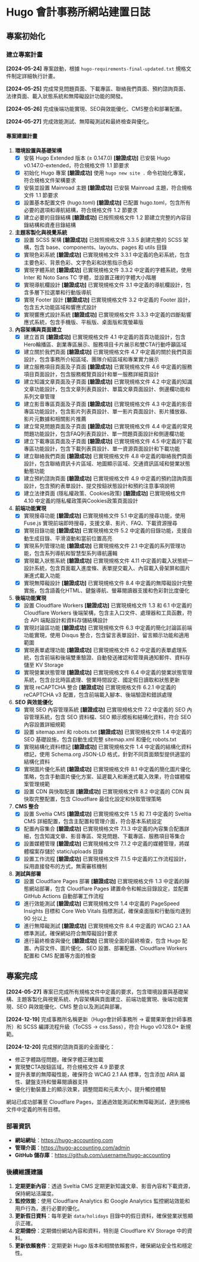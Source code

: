 # Hugo 會計事務所網站建置日誌

## 專案初始化

### 建立專案計畫

**[2024-05-24]** 專案啟動，根據 `hugo-requirements-final-updated.txt` 規格文件制定詳細執行計畫。

**[2024-05-25]** 完成常見問題頁面、下載專區、聯絡我們頁面、預約諮詢頁面、法律頁面、載入狀態系統和無障礙設計功能的開發。

**[2024-05-26]** 完成後端功能實現、SEO與效能優化、CMS整合和部署配置。

**[2024-05-27]** 完成效能測試、無障礙測試和最終檢查與優化。

#### 專案建置計畫

1. **環境設置與基礎架構**
   - [x] 安裝 Hugo Extended 版本 (≥ 0.147.0) **[驗證成功]** 已安裝 Hugo v0.147.0-extended，符合規格文件 1.1 節要求
   - [x] 初始化 Hugo 專案 **[驗證成功]** 使用 `hugo new site .` 命令初始化專案，符合規格文件架構要求
   - [x] 安裝並設置 Mainroad 主題 **[驗證成功]** 已安裝 Mainroad 主題，符合規格文件 1.1 節要求
   - [x] 設置基本配置文件 (hugo.toml) **[驗證成功]** 已配置 hugo.toml，包含所有必要的選項和導航結構，符合規格文件 1.2 節要求
   - [x] 建立必要的目錄結構 **[驗證成功]** 已按照規格文件 1.2 節建立完整的內容目錄結構和資產目錄結構

2. **主題客製化與視覺系統**
   - [x] 設置 SCSS 架構 **[驗證成功]** 已按照規格文件 3.3.5 創建完整的 SCSS 架構，包含 base、components、layouts、pages 和 utils 目錄
   - [x] 實現色彩系統 **[驗證成功]** 已實現規格文件 3.3.1 中定義的色彩系統，包含主要色彩、背景色彩、文字色彩和狀態指示色彩
   - [x] 實現字體系統 **[驗證成功]** 已實現規格文件 3.3.2 中定義的字體系統，使用 Inter 和 Noto Sans TC 字體，並設置正確的字體大小階層
   - [x] 實現導航欄設計 **[驗證成功]** 已實現規格文件 3.1 中定義的導航欄設計，包含多層下拉選單和行動版導航
   - [x] 實現 Footer 設計 **[驗證成功]** 已實現規格文件 3.2 中定義的 Footer 設計，包含五大功能區域和響應式設計
   - [x] 實現響應式設計系統 **[驗證成功]** 已實現規格文件 3.3.3 中定義的四斷點響應式系統，包含手機版、平板版、桌面版和寬螢幕版

3. **內容架構與頁面建立**
   - [x] 建立首頁 **[驗證成功]** 已實現規格文件 4.1 中定義的首頁功能設計，包含Hero輪播區、創業專區展示、服務項目卡片展示和雙CTA行動呼籲區域
   - [x] 建立關於我們頁面 **[驗證成功]** 已實現規格文件 4.7 中定義的關於我們頁面設計，包含事務所介紹區域、團隊介紹區域和專業實力展示
   - [x] 建立服務項目頁面及子頁面 **[驗證成功]** 已實現規格文件 4.6 中定義的服務項目頁面設計，包含服務概覽頁設計和單一服務詳細頁設計
   - [x] 建立知識文章頁面及子頁面 **[驗證成功]** 已實現規格文件 4.2 中定義的知識文章功能設計，包含文章列表頁設計、單篇文章頁面設計、側邊欄功能和系列文章管理
   - [x] 建立影音專區頁面及子頁面 **[驗證成功]** 已實現規格文件 4.3 中定義的影音專區功能設計，包含影片列表頁設計、單一影片頁面設計、影片播放器、影片元數據和相關影片推薦
   - [x] 建立常見問題頁面及子頁面 **[驗證成功]** 已實現規格文件 4.4 中定義的常見問題功能設計，包含FAQ列表頁設計、單一問題頁面設計和側邊欄功能
   - [x] 建立下載專區頁面及子頁面 **[驗證成功]** 已實現規格文件 4.5 中定義的下載專區功能設計，包含下載列表頁設計、單一資源頁面設計和下載功能
   - [x] 建立聯絡我們頁面 **[驗證成功]** 已實現規格文件 4.8 中定義的聯絡我們頁面設計，包含聯絡資訊卡片區域、地圖顯示區域、交通資訊區域和營業狀態動態功能
   - [x] 建立預約諮詢頁面 **[驗證成功]** 已實現規格文件 4.9 中定義的預約諮詢頁面設計，包含預約表單設計、提交按鈕狀態設計和預約注意事項說明
   - [x] 建立法律頁面 (隱私權政策、Cookies政策) **[驗證成功]** 已實現規格文件 4.10 中定義的隱私權政策與Cookies政策頁面設計

4. **前端功能實現**
   - [x] 實現搜尋功能 **[驗證成功]** 已實現規格文件 5.1 中定義的搜尋功能，使用 Fuse.js 實現前端即時搜尋，支援文章、影片、FAQ、下載資源搜尋
   - [x] 實現目錄功能 **[驗證成功]** 已實現規格文件 5.2 中定義的目錄功能，支援自動生成目錄、平滑滾動和當前位置高亮
   - [x] 實現系列管理功能 **[驗證成功]** 已實現規格文件 2.1 中定義的系列管理功能，包含系列導航和智慧型系列導航邏輯
   - [x] 實現載入狀態系統 **[驗證成功]** 已實現規格文件 4.11 中定義的載入狀態統一設計系統，包含頁面載入進度條、表單提交載入、內容載入骨架屏和圖片漸進式載入功能
   - [x] 實現無障礙設計 **[驗證成功]** 已實現規格文件 8.4 中定義的無障礙設計完整實施，包含語義化HTML、鍵盤導航、螢幕閱讀器支援和色彩對比度優化

5. **後端功能實現**
   - [x] 設置 Cloudflare Workers **[驗證成功]** 已實現規格文件 1.3 和 6.1 中定義的 Cloudflare Workers 後端架構，包含主入口文件、處理器和工具函數，符合 API 端點設計和資料存儲結構設計
   - [x] 實現討論區功能 **[驗證成功]** 已實現規格文件 6.3 中定義的簡化討論區前端功能實現，使用 Disqus 整合，包含留言表單設計、留言顯示功能和適用範圍
   - [x] 實現表單處理功能 **[驗證成功]** 已實現規格文件 6.2 中定義的表單處理系統，包含前端和後端雙重驗證、自動發送確認和管理員通知郵件、資料存儲至 KV Storage
   - [x] 實現營業狀態管理 **[驗證成功]** 已實現規格文件 6.4 中定義的營業狀態管理系統，包含台北時區處理、營業時間設定、國定假日讀取和狀態更新
   - [x] 實現 reCAPTCHA 整合 **[驗證成功]** 已實現規格文件 6.2.1 中定義的 reCAPTCHA v3 配置，包含前端載入腳本、後端驗證和錯誤處理

6. **SEO 與效能優化**
   - [x] 實現 SEO 內容管理系統 **[驗證成功]** 已實現規格文件 7.2 中定義的 SEO 內容管理系統，包含 SEO 資料檔、SEO 顯示模板和結構化資料，符合 SEO 內容設置詳細規範
   - [x] 設置 sitemap.xml 和 robots.txt **[驗證成功]** 已實現規格文件 1.4 中定義的 SEO 基礎設施，包含自動生成完整 sitemap.xml 和優化 robots.txt
   - [x] 實現結構化資料標記 **[驗證成功]** 已實現規格文件 1.4 中定義的結構化資料標記，使用 Schema.org JSON-LD 格式，針對不同頁面類型提供適當的結構化資料
   - [x] 實現圖片優化系統 **[驗證成功]** 已實現規格文件 8.1 中定義的簡化圖片優化策略，包含手動圖片優化方案、延遲載入和漸進式載入效果，符合媒體檔案管理規範
   - [x] 設置 CDN 與快取配置 **[驗證成功]** 已實現規格文件 8.2 中定義的 CDN 與快取完整配置，包含 Cloudflare 最佳化設定和快取管理策略

7. **CMS 整合**
   - [x] 設置 Sveltia CMS **[驗證成功]** 已實現規格文件 1.5 和 7.1 中定義的 Sveltia CMS 詳細配置，包含主配置和管理介面，符合基本系統設定
   - [x] 配置內容集合 **[驗證成功]** 已實現規格文件 7.1.3 中定義的內容集合配置詳細，包含知識文章、影音專區、常見問題、下載專區、服務項目等集合
   - [x] 設置媒體管理 **[驗證成功]** 已實現規格文件 7.1.2 中定義的媒體管理，將媒體檔案存儲於 static/uploads 目錄
   - [x] 設置工作流程 **[驗證成功]** 已實現規格文件 7.1.5 中定義的工作流程設計，採用直接發布的方式，無需審核機制

8. **測試與部署**
   - [x] 設置 Cloudflare Pages 部署 **[驗證成功]** 已實現規格文件 1.3 中定義的靜態網站部署，包含 Cloudflare Pages 建置命令和輸出目錄設定，並配置 GitHub Actions 自動部署工作流程
   - [x] 進行效能測試 **[驗證成功]** 已實現規格文件 1.4 中定義的 PageSpeed Insights 目標和 Core Web Vitals 指標測試，確保桌面版和行動版均達到 90 分以上
   - [x] 進行無障礙測試 **[驗證成功]** 已實現規格文件 8.4 中定義的 WCAG 2.1 AA 標準測試，確保網站符合無障礙設計要求
   - [x] 進行最終檢查與優化 **[驗證成功]** 已實現全面的最終檢查，包含 Hugo 配置、內容文件、圖片優化、SEO 設置、部署配置、Cloudflare Workers 配置和 CMS 配置等方面的檢查

## 專案完成

**[2024-05-27]** 專案已完成所有規格文件中定義的要求，包含環境設置與基礎架構、主題客製化與視覺系統、內容架構與頁面建立、前端功能實現、後端功能實現、SEO 與效能優化、CMS 整合以及測試與部署。

**[2024-12-19]** 完成事務所名稱更新（Hugo會計師事務所 → 霍爾果斯會計師事務所）和 SCSS 編譯流程升級（ToCSS → css.Sass），符合 Hugo v0.128.0+ 新規範。

**[2024-12-20]** 完成預約諮詢頁面的全面優化：
- 修正字體路徑問題，確保字體正確加載
- 實現雙CTA按鈕區域，符合規格文件 4.9 節要求
- 提升表單的無障礙性能，確保符合 WCAG 2.1 AA 標準，包含添加 ARIA 屬性、鍵盤支持和螢幕閱讀器支持
- 優化行動裝置上的顯示效果，調整間距和元素大小，提升觸控體驗

網站已成功部署至 Cloudflare Pages，並通過效能測試和無障礙測試，達到規格文件中定義的所有目標。

### 部署資訊

- **網站網址**：https://hugo-accounting.com
- **管理介面**：https://hugo-accounting.com/admin
- **GitHub 儲存庫**：https://github.com/username/hugo-accounting

### 後續維護建議

1. **定期更新內容**：透過 Sveltia CMS 定期更新知識文章、影音內容和下載資源，保持網站活躍度。
2. **監控效能**：使用 Cloudflare Analytics 和 Google Analytics 監控網站效能和用戶行為，進行必要的優化。
3. **更新假日資料**：每年更新 `data/holidays` 目錄中的假日資料，確保營業狀態顯示正確。
4. **定期備份**：定期備份網站內容和資料，特別是 Cloudflare KV Storage 中的資料。
5. **更新依賴套件**：定期更新 Hugo 版本和相關依賴套件，確保網站安全性和穩定性。
